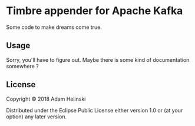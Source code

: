 # Timbre appender for Apache Kafka

Some code to make dreams come true.

## Usage

Sorry, you'll have to figure out. Maybe there is some kind of documentation somewhere ?

## License

Copyright © 2018 Adam Helinski

Distributed under the Eclipse Public License either version 1.0 or (at
your option) any later version.
